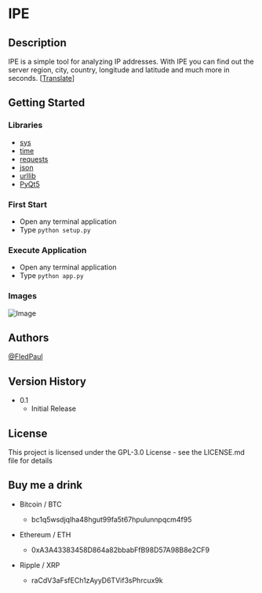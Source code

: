# IPE

## Description

IPE is a simple tool for analyzing IP addresses. With IPE you can find out the server region, city, country, longitude and latitude and much more in seconds. [[Translate](https://www.deepl.com/de/translator#en/de/IPE%20is%20a%20simple%20tool%20for%20analyzing%20IP%20addresses.%20With%20IPE%20you%20can%20find%20out%20the%20server%20region%2C%20city%2C%20country%2C%20longitude%20and%20latitude%20and%20much%20more%20in%20seconds.)]

## Getting Started

### Libraries
- [sys](https://docs.python.org/3/library/sys.html)
- [time](https://docs.python.org/3/library/time.html)
- [requests](https://pypi.org/project/requests/)
- [json](https://docs.python.org/3/library/json.html)
- [urllib](https://docs.python.org/3/library/urllib.html)
- [PyQt5](https://pypi.org/project/PyQt5/)

### First Start
- Open any terminal application
- Type ```python setup.py```

### Execute Application
- Open any terminal application
- Type ```python app.py```

### Images
![Image](https://i.postimg.cc/nLrWDQmX/Bild-2022-02-08-203937.png)

## Authors
[@FledPaul](https://twitter.com/dompizzie)

## Version History

- 0.1
  - Initial Release

## License

This project is licensed under the GPL-3.0 License - see the LICENSE.md file for details

## Buy me a drink
- Bitcoin / BTC
  - bc1q5wsdjqlha48hgut99fa5t67hpulunnpqcm4f95

- Ethereum / ETH
  - 0xA3A43383458D864a82bbabFfB98D57A98B8e2CF9

- Ripple / XRP
  - raCdV3aFsfECh1zAyyD6TVif3sPhrcux9k
